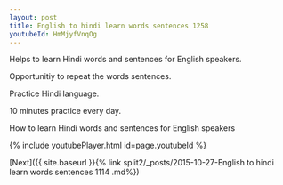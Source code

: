 ```yaml
---
layout: post
title: English to hindi learn words sentences 1258 
youtubeId: HmMjyfVnqOg
---
```

 
 
Helps to learn Hindi words and sentences for English speakers.

Opportunitiy to repeat the words sentences. 

Practice Hindi language. 
 
10 minutes practice every day. 
 
How to learn Hindi words and sentences for English speakers 
 
{% include youtubePlayer.html id=page.youtubeId %}
 
 
[Next]({{ site.baseurl }}{% link  split2/_posts/2015-10-27-English to hindi learn words sentences 1114 .md%})
 
